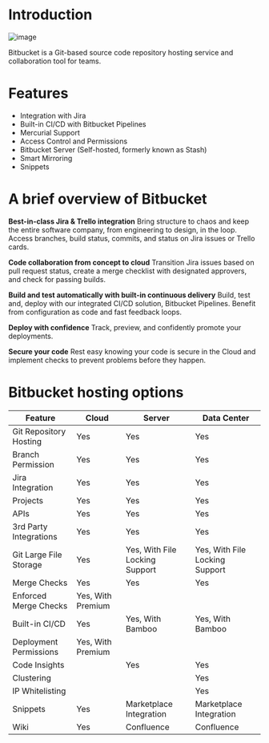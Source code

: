 
# Introduction 
  ![image](https://github.com/avengers-p7/Documentation/assets/156056364/d7afdf45-30a5-42b0-9dca-4acf84395349)

Bitbucket is a Git-based source code repository hosting service and collaboration tool for teams.

# Features

* Integration with Jira
* Built-in CI/CD with Bitbucket Pipelines
* Mercurial Support
* Access Control and Permissions
* Bitbucket Server (Self-hosted, formerly known as Stash)
* Smart Mirroring
* Snippets

# A brief overview of Bitbucket

**Best-in-class Jira & Trello integration**
Bring structure to chaos and keep the entire software company, from engineering to design, in the loop. Access branches, build status, commits, and status on Jira issues or Trello cards.

**Code collaboration from concept to cloud**
Transition Jira issues based on pull request status, create a merge checklist with designated approvers, and check for passing builds.

**Build and test automatically with built-in continuous delivery**
Build, test and, deploy with our integrated CI/CD solution, Bitbucket Pipelines. Benefit from configuration as code and fast feedback loops.

**Deploy with confidence**
Track, preview, and confidently promote your deployments.

**Secure your code**
Rest easy knowing your code is secure in the Cloud and implement checks to prevent problems before they happen.

# Bitbucket hosting options

| Feature | Cloud  | Server    | Data Center |
| -------- | ------- | -------------- | -------- |
| Git Repository Hosting  | Yes   | Yes   | Yes |
| Branch Permission | Yes     | Yes   | Yes |
| Jira Integration   | Yes   |Yes    | Yes |
| Projects | Yes | Yes | Yes |
| APIs | Yes | Yes | Yes |
| 3rd Party Integrations | Yes | Yes | Yes |
| Git Large File Storage | Yes | Yes, With File Locking Support | Yes, With File Locking Support |
| Merge Checks | Yes | Yes | Yes |
| Enforced Merge Checks | Yes, With Premium  |   |  |
| Built-in CI/CD | Yes | Yes, With Bamboo | Yes, With Bamboo |
| Deployment Permissions | Yes, With Premium |  | |
| Code Insights |   | Yes | Yes |
| Clustering |  |  | Yes |
| IP Whitelisting |  |  | Yes |
| Snippets | Yes | Marketplace Integration | Marketplace Integration |
| Wiki | Yes | Confluence | Confluence |




